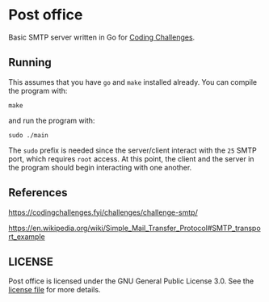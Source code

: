 # Post office
Basic SMTP server written in Go for [Coding Challenges](https://codingchallenges.fyi/challenges/challenge-smtp/).

## Running

This assumes that you have `go` and `make` installed already.
You can compile the program with:
```
make
```
and run the program with:
```
sudo ./main
```

The `sudo` prefix is needed since the server/client interact with the `25` SMTP port, which requires `root` access.
At this point, the client and the server in the program should begin interacting with one another.

## References

https://codingchallenges.fyi/challenges/challenge-smtp/

https://en.wikipedia.org/wiki/Simple_Mail_Transfer_Protocol#SMTP_transport_example

## LICENSE
Post office is licensed under the GNU General Public License 3.0. See the [license file](https://github.com/Kingcitaldo125/postoffice#GPL-3.0-1-ov-file) for more details.
